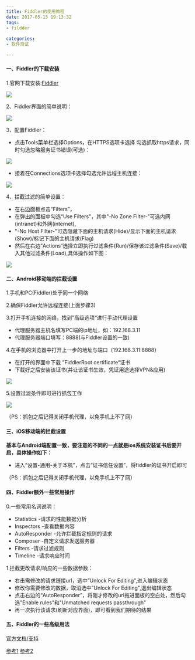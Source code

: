```yaml
---
title: Fiddler的使用教程
date: 2017-05-15 19:13:32
tags: 
- fildder
 
categories:
- 软件测试

---
```


####  一、Fiddler的下载安装

1.官网下载安装:[Fiddler](https://www.telerik.com/download/fiddler)

![](https://gitee.com/kolenj/BlogImages/raw/master/20200527234712.png)

2、Fiddler界面的简单说明：

![](https://gitee.com/kolenj/BlogImages/raw/master/20200527235440.png)

3、配置Fiddler：

* 点击Tools菜单栏选择Options，在HTTPS选项卡选择 勾选抓取https请求，同时勾选忽略服务证书错误(可选)：

![](https://gitee.com/kolenj/BlogImages/raw/master/20200527235951.png)

* 接着在Connections选项卡选择勾选允许远程主机连接：

![](https://gitee.com/kolenj/BlogImages/raw/master/20200528000458.png)

4、拦截过滤的简单设置：

* 在右边面板点击“Filters”，
* 在弹出的面板中勾选“Use Filters"，其中"-No Zone Filter-"可选内网(intranet)和外网(internet),
* "-No Host Filter-"可选隐藏下面的主机请求(Hide)/显示下面的主机请求(Show)/标记下面的主机请求(Flag)
* 然后在右边”Actions“选择立即执行过滤条件(Run)/保存该过滤条件(Save)/载入其他过滤条件(Load),具体操作如下图：

![](https://gitee.com/kolenj/BlogImages/raw/master/20200528004236.png)


####  二、Android移动端的拦截设置

1.手机和PC(Fiddler)处于同一个网络

2.确保Fiddler允许远程连接(上面步骤3)

3.打开手机连接的网络，找到”高级选项“进行手动代理设置
* 代理服务器主机名填写PC端的ip地址，如：192.168.3.11
* 代理服务器端口填写：8888(与Fiddler设置的一致)

4.在手机的浏览器中打开上一步的地址与端口（192.168.3.11:8888）
* 在打开的界面中下载 ”FiddlerRoot certificate“证书
* 下载好之后安装该证书(并让该证书生效，凭证用途选择VPN&应用)

![](https://gitee.com/kolenj/BlogImages/raw/master/20200528010305.png)

5.设置过滤条件即可进行抓包工作

![](https://gitee.com/kolenj/BlogImages/raw/master/20200528014203.png)
          
（PS：抓包之后记得关闭手机代理，以免手机上不了网）


####  三、iOS移动端的拦截设置
**基本与Android端配置一致，要注意的不同的一点就是ios系统安装证书后要开启，具体操作如下：** 

* 进入“设置-通用-关于本机”，点击“证书信任设置”，将fiddler的证书开启即可  

（PS：抓包之后记得关闭手机代理，以免手机上不了网）


####  四、Fiddler额外一些常用操作

0.一些常用名词说明：
* Statistics -请求的性能数据分析
* Inspectors -查看数据内容
* AutoResponder -允许拦截指定规则的请求
* Composer -自定义请求发送服务器
* Filters -请求过滤规则
* Timeline -请求响应时间

1.拦截更改请求/响应的一些数据参数：
* 右击需修改的请求链接url，选中”Unlock For Editing",进入编辑状态
* 修改你需要修改的数据，取消选中”Unlock For Editing",退出编辑状态
* 点击右边的“AutoResponder”，将刚才修改的url拖进面板的空白处，然后勾选"Enable rules"和"Unmatched requests passthrough"
* 再一次执行该请求(刷新对应界面)，即可看到我们期待的结果


####  五、Fiddler的一些高级用法
[官方文档/支持](https://www.telerik.com/support/fiddler)

[参考1](https://my.oschina.net/leejun2005/blog/399108)
[参考2](https://yq.aliyun.com/articles/594456?utm_content=m_1000000403)